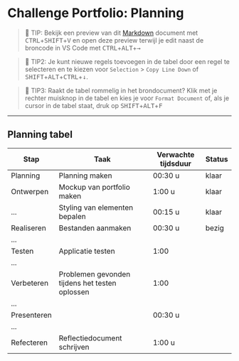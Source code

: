 # Challenge Portfolio: Planning

> :rocket: TIP: Bekijk een preview van dit [Markdown](https://guides.github.com/features/mastering-markdown/) document met <kbd>CTRL</kbd>+<kbd>SHIFT</kbd>+<kbd>V</kbd> en open deze preview terwijl je edit naast de broncode in VS Code met <kbd>CTRL</kbd>+<kbd>ALT</kbd>+<kbd>→</kbd>

> :rocket: TIP2: Je kunt nieuwe regels toevoegen in de tabel door een regel te selecteren en te kiezen voor `Selection` > `Copy Line Down` of <kbd>SHIFT</kbd>+<kbd>ALT</kbd>+<kbd>CTRL</kbd>+<kbd>↓</kbd>. 

> :rocket: TIP3: Raakt de tabel rommelig in het brondocument? Klik met je rechter muisknop in de tabel en kies je voor `Format Document` of, als je cursor in de tabel staat, druk op <kbd>SHIFT</kbd>+<kbd>ALT</kbd>+<kbd>F</kbd>

----

## Planning tabel

| Stap        | Taak                                           | Verwachte tijdsduur | Status |
| ----------- | ---------------------------------------------- | ------------------- | ------ |
| Planning    | Planning maken                                 | 00:30 u             | klaar  |
| Ontwerpen   | Mockup van portfolio maken                     | 1:00 u              | klaar  |
| ...         | Styling van elementen bepalen                  | 00:15 u             | klaar  |
| Realiseren  | Bestanden aanmaken                             | 00:30 u             | bezig  |
| ...         |                                                |                     |        |
| Testen      | Applicatie testen                              | 1:00                |        |
| ...         |                                                |                     |        |
| Verbeteren  | Problemen gevonden tijdens het testen oplossen | 1:00                |        |
| ...         |                                                |                     |        |
| Presenteren |                                                | 00:30 u             |        |
| ...         |                                                |                     |        |
| Refecteren  | Reflectiedocument schrijven                    | 1:00 u              |        |

